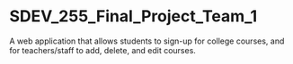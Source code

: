 # SDEV_255_Final_Project_Team_1
A web application that allows students to sign-up for college courses, and for teachers/staff to add, delete, and edit courses.
